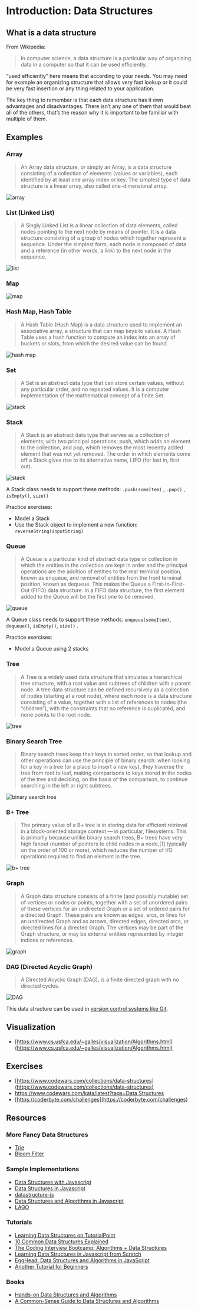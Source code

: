 # Introduction: Data Structures

## What is a data structure

From Wikipedia:

> In computer science, a data structure is a particular way of organizing data in a computer so that it can be used efficiently.

“used efficiently” here means that according to your needs. You may need for example an organizing structure that allows very fast lookup or it could be very fast insertion or any thing related to your application.

The key thing to remember is that each data structure has it own advantages and disadvantages. There isn’t any one of them that would beat all of the others, that’s the reason why it is important to be familiar with multiple of them.

## Examples

### Array

> An Array data structure, or simply an Array, is a data structure consisting of a collection of elements \(values or variables\), each identified by at least one array index or key. The simplest type of data structure is a linear array, also called one-dimensional array.

![array](../../.gitbook/assets/array.webp)

### List \(Linked List\)

> A Singly Linked List is a linear collection of data elements, called nodes pointing to the next node by means of pointer. It is a data structure consisting of a group of nodes which together represent a sequence. Under the simplest form, each node is composed of data and a reference \(in other words, a link\) to the next node in the sequence.

![list](../../.gitbook/assets/linked-list.png)

### Map

![map](../../.gitbook/assets/map.png)

### Hash Map, Hash Table

> A Hash Table \(Hash Map\) is a data structure used to implement an associative array, a structure that can map keys to values. A Hash Table uses a hash function to compute an index into an array of buckets or slots, from which the desired value can be found.

![hash map](../../.gitbook/assets/hash-map.png)

### Set

> A Set is an abstract data type that can store certain values, without any particular order, and no repeated values. It is a computer implementation of the mathematical concept of a finite Set.

![stack](../../.gitbook/assets/set.svg)

### Stack

> A Stack is an abstract data type that serves as a collection of elements, with two principal operations: push, which adds an element to the collection, and pop, which removes the most recently added element that was not yet removed. The order in which elements come off a Stack gives rise to its alternative name, LIFO \(for last in, first out\).

![stack](../../.gitbook/assets/stack.jpg)

A Stack class needs to support these methods: `.push(someItem)` , `.pop()` , `isEmpty()`, `size()`

Practice exercises:

* Model a Stack
* Use the Stack object to implement a new function: `reverseString(inputString)`

### Queue

> A Queue is a particular kind of abstract data type or collection in which the entities in the collection are kept in order and the principal operations are the addition of entities to the rear terminal position, known as enqueue, and removal of entities from the front terminal position, known as dequeue. This makes the Queue a First-In-First-Out \(FIFO\) data structure. In a FIFO data structure, the first element added to the Queue will be the first one to be removed.

![queue](../../.gitbook/assets/queue%20%281%29.jpg)

A Queue class needs to support these methods: `enqueue(someItem)`, `dequeue()`, `isEmpty()`, `size()` .

Practice exercises:

* Model a Queue using 2 stacks

### Tree

> A Tree is a widely used data structure that simulates a hierarchical tree structure, with a root value and subtrees of children with a parent node. A tree data structure can be defined recursively as a collection of nodes \(starting at a root node\), where each node is a data structure consisting of a value, together with a list of references to nodes \(the “children”\), with the constraints that no reference is duplicated, and none points to the root node.

![tree](../../.gitbook/assets/binary_tree.jpg)

### Binary Search Tree

> Binary search trees keep their keys in sorted order, so that lookup and other operations can use the principle of binary search: when looking for a key in a tree \(or a place to insert a new key\), they traverse the tree from root to leaf, making comparisons to keys stored in the nodes of the tree and deciding, on the basis of the comparison, to continue searching in the left or right subtrees.

![binary search tree](../../.gitbook/assets/binary_search_tree.jpg)

### B+ Tree

> The primary value of a B+ tree is in storing data for efficient retrieval in a block-oriented storage context — in particular, filesystems. This is primarily because unlike binary search trees, B+ trees have very high fanout \(number of pointers to child nodes in a node,\[1\] typically on the order of 100 or more\), which reduces the number of I/O operations required to find an element in the tree.

![b+ tree](../../.gitbook/assets/b_plus_tree.png)

### Graph

> A Graph data structure consists of a finite \(and possibly mutable\) set of vertices or nodes or points, together with a set of unordered pairs of these vertices for an undirected Graph or a set of ordered pairs for a directed Graph. These pairs are known as edges, arcs, or lines for an undirected Graph and as arrows, directed edges, directed arcs, or directed lines for a directed Graph. The vertices may be part of the Graph structure, or may be external entities represented by integer indices or references.

![graph](../../.gitbook/assets/graph.png)

### DAG \(Directed Acyclic Graph\)

> A Directed Acyclic Graph \(DAG\), is a finite directed graph with no directed cycles.

![DAG](../../.gitbook/assets/directed_acyclic_graph.png)

This data structure can be used in [version control systems like Git](http://ericsink.com/vcbe/html/directed_acyclic_graphs.html).

## Visualization

* [https://www.cs.usfca.edu/~galles/visualization/Algorithms.html](https://www.cs.usfca.edu/~galles/visualization/Algorithms.html)

## Exercises

* [https://www.codewars.com/collections/data-structures](https://www.codewars.com/collections/data-structures)
* [https://www.codewars.com/kata/latest?tags=Data Structures](https://www.codewars.com/kata/latest?tags=Data%20Structures)
* [https://coderbyte.com/challenges](https://coderbyte.com/challenges)

## Resources

### More Fancy Data Structures

* [Trie](http://blog.xebia.in/index.php/2015/09/28/applications-of-trie-data-structure/)
* [Bloom Filter](https://llimllib.github.io/bloomfilter-tutorial/)

### Sample Implementations

* [Data Structures with Javascript](https://www.codeproject.com/Articles/669131/Data-Structures-with-JavaScript)
* [Data Structures in Javascript](http://blog.benoitvallon.com/data-structures-in-javascript/data-structures-in-javascript/)
* [datastructure-js](https://github.com/eyas-ranjous/datastructures-js)
* [Data Structures and Algorithms in Javascript](https://github.com/trekhleb/javascript-algorithms)
* [LAGO](https://github.com/yangshun/lago)

### Tutorials

* [Learning Data Structures on TutorialPoint](https://www.tutorialspoint.com/data_structures_algorithms/index.htm)
* [10 Common Data Structures Explained](https://medium.freecodecamp.org/10-common-data-structures-explained-with-videos-exercises-aaff6c06fb2b)
* [The Coding Interview Bootcamp: Algorithms + Data Structures](https://www.udemy.com/coding-interview-bootcamp-algorithms-and-data-structure/)
* [Learning Data Structures in Javascript from Scratch](https://www.udemy.com/learning-data-structures-in-javascript-from-scratch/)
* [EggHead: Data Structures and Algorithms in JavaScript](https://egghead.io/courses/data-structures-and-algorithms-in-javascript)
* [Another Tutorial for Beginners](https://adrianmejia.com/categories/programming/data-structures-and-algorithms-dsa/)

### Books

* [Hands-on Data Structures and Algorithms](https://www.packtpub.com/web-development/hands-data-structures-and-algorithms-javascript)
* [A Common-Sense Guide to Data Structures and Algorithms](https://www.amazon.com/dp/1680502441/ref=sspa_dk_detail_1?psc=1&pd_rd_i=1680502441&pd_rd_wg=2c2iL&pd_rd_r=TX5YB31VZ0MQFYYNM5EX&pd_rd_w=gpv4H)

